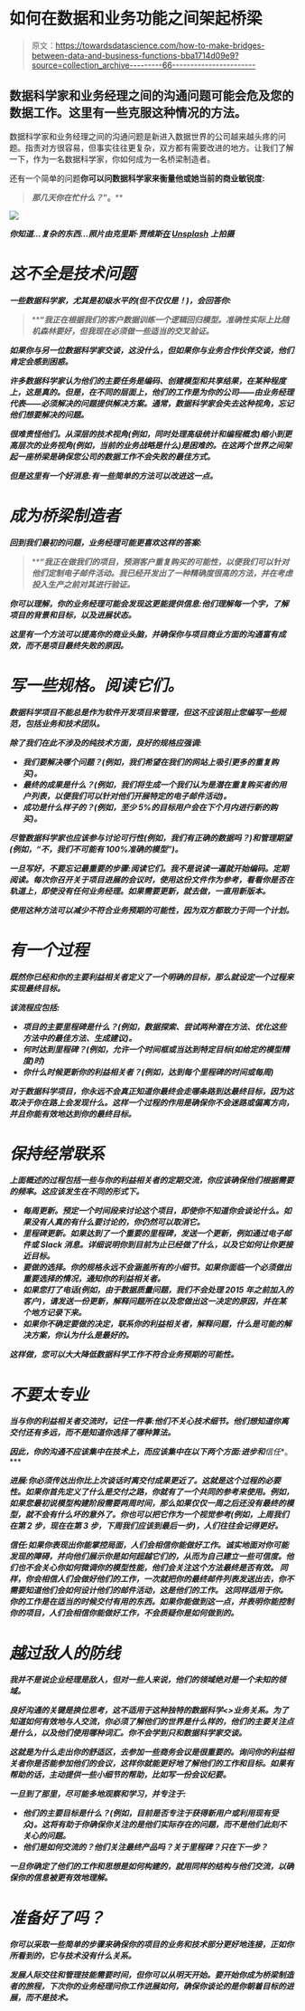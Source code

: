 # 如何在数据和业务功能之间架起桥梁

> 原文：<https://towardsdatascience.com/how-to-make-bridges-between-data-and-business-functions-bba1714d09e9?source=collection_archive---------66----------------------->

## 数据科学家和业务经理之间的沟通问题可能会危及您的数据工作。这里有一些克服这种情况的方法。

数据科学家和业务经理之间的沟通问题是新进入数据世界的公司越来越头疼的问题。指责对方很容易，但事实往往更复杂，双方都有需要改进的地方。让我们了解一下，作为一名数据科学家，你如何成为一名桥梁制造者。

还有一个简单的问题**你可以问数据科学家来衡量他或她当前的商业敏锐度:**

> ***那几天你在忙什么？*”。****

***![](img/6b63e42450896887360f0b03386082b8.png)***

***你知道…复杂的东西…照片由克里斯·贾维斯[在](https://unsplash.com/@crissyjarvis?utm_source=medium&utm_medium=referral) [Unsplash](https://unsplash.com?utm_source=medium&utm_medium=referral) 上拍摄***

# ***这不全是技术问题***

***一些数据科学家，尤其是初级水平的(但不仅仅是！)，会回答你:***

> ****“*我正在根据我们的客户数据训练一个逻辑回归模型。准确性实际上比随机森林要好，但我现在必须做一些适当的交叉验证。***

***如果你与另一位数据科学家交谈，这没什么，但如果你与业务合作伙伴交谈，他们肯定会感到困惑。***

***许多数据科学家认为他们的主要任务是编码、创建模型和共享结果，在某种程度上，这是真的。但是，在不同的层面上，他们的工作是为你的公司——由业务经理代表——必须解决的问题提供解决方案。通常，数据科学家会失去这种视角，忘记他们想要解决的问题。***

***很难责怪他们。从深层的技术视角(例如，同时处理高级统计和编程概念)缩小到更高层次的业务视角(例如，当前的业务战略是什么)是困难的。在这两个世界之间架起一座桥梁是确保您公司的数据工作不会失败的最佳方式。***

***但是这里有一个好消息:有一些简单的方法可以改进这一点。***

# ***成为桥梁制造者***

***回到我们最初的问题，业务经理可能更喜欢这样的答案:***

> ****“*我正在做我们的项目，预测客户重复购买的可能性，以便我们可以针对他们定制电子邮件活动。我已经开发出了一种精确度很高的方法，并在考虑投入生产之前对其进行验证。***

***你可以理解，你的业务经理可能会发现这更能提供信息:他们理解每一个字，了解项目的背景和目标，以及进展状态。***

***这里有一个方法可以提高你的商业头脑，并确保你与项目商业方面的沟通富有成效，而不是项目最终失败的原因。***

# ***写一些规格。阅读它们。***

***数据科学项目不能总是作为软件开发项目来管理，但这不应该阻止您编写一些规范，包括业务和技术团队。***

***除了我们在此不涉及的纯技术方面，良好的规格应强调:***

*   ***我们要解决哪个问题？(例如，我们希望在我们的网站上吸引更多的重复购买)。***
*   ***最终的成果是什么？(例如，我们将生成一个我们认为是潜在重复购买者的用户列表，以便我们可以针对他们开展特定的电子邮件活动)。***
*   ***成功是什么样子的？(例如，至少 5%的目标用户会在下个月内进行新的购买)。***

***尽管数据科学家也应该参与讨论可行性(例如，我们有正确的数据吗？)和管理期望(例如，“不，我们不可能有 100%准确的模型”)。***

***一旦写好，不要忘记最重要的步骤:**阅读它们**。我不是说读一遍就开始编码。*定期阅读*。每次你召开关于项目进展的会议时，使用这份文件作为参考，看看你是否在轨道上，即使没有任何业务经理。如果需要更新，就去做，一直用新版本。***

***使用这种方法可以减少不符合业务预期的可能性，因为双方都致力于同一个计划。***

# ***有一个过程***

***既然你已经和你的主要利益相关者定义了一个明确的目标，那么就设定一个过程来实现最终目标。***

***该流程应包括:***

*   ***项目的主要里程碑是什么？(例如，数据探索、尝试两种潜在方法、优化这些方法中的最佳方法、生成建议)。***
*   ***何时达到里程碑？(例如，允许一个时间框或当达到特定目标(如给定的模型精度)时)***
*   ***你什么时候更新你的利益相关者？(例如，达到每个里程碑的时间或每周)***

***对于数据科学项目，你永远不会真正知道你最终会走哪条路到达最终目标，因为这取决于你在路上会发现什么。这样一个过程的作用是确保你不会迷路或偏离方向，并且你能有效地达到你的最终目标。***

# ***保持经常联系***

***上面概述的过程包括一些与你的利益相关者的定期交流，你应该确保他们根据需要的频率。这应该发生在不同的形式下。***

*   ***每周更新。预定一个时间段来讨论这个项目，即使你不知道你会谈论什么。如果没有人真的有什么要讨论的，你仍然可以取消它。***
*   ***里程碑更新。如果达到了一个重要的里程碑，发送一个更新，例如通过电子邮件或 Slack 消息。详细说明你到目前为止已经做了什么，以及它如何让你更接近目标。***
*   ***要做的选择。你的规格永远不会涵盖所有的小细节。如果你面临一个必须做出重要选择的情况，通知你的利益相关者。***
*   ***如果您打了电话(例如，由于数据质量问题，我们不会处理 2015 年之前加入的客户)，请发送一份更新，解释问题所在以及您做出这一决定的原因，并在某个地方记录下来。***
*   ***如果你不确定要做的决定，联系你的利益相关者，解释问题，什么是可能的解决方案，你认为什么是最好的。***

***这样做，您可以大大降低数据科学工作不符合业务预期的可能性。***

# ***不要太专业***

***当与你的利益相关者交流时，记住一件事:**他们不关心技术细节**。他们想知道你离交付还有多远，而不是知道你选择了哪种算法。***

***因此，你的沟通不应该集中在技术上，而应该集中在以下两个方面:**进步**和**信任**。***

***进展:你必须传达出你比上次谈话时离交付成果更近了。这就是这个过程的必要性。如果你首先定义了什么是交付之路，你就有了一个共同的参考来使用。例如，如果您最初说模型构建阶段需要两周时间，那么如果仅仅一周之后还没有最终的模型，就不会有什么坏的意外了。你也可以把它作为一个视觉参考(例如，上周我们在第 2 步，现在在第 3 步，下周我们应该到最后一步)，人们往往会记得更好。***

***信任:如果你表现出你能掌控局面，人们会相信你能做好工作。诚实地面对你可能发现的障碍，并向他们展示你是如何超越它们的，从而为自己建立一些可信度。他们也不会关心你如何微调你的模型性能，他们会关注这个方法最终是否有效。
同样，你会相信人们会做好他们的工作，一次就把你的最终邮件列表发送出去，你不需要知道他们会如何设计他们的邮件活动，这是他们的工作。
这同样适用于你。你的工作是在适当的时候交付有用的东西。如果你能做到这一点，并表明你能控制你的项目，人们会相信你能做好工作，不会质疑你是如何做到的。***

# ***越过敌人的防线***

***我并不是说企业经理是敌人，但对一些人来说，他们的领域绝对是一个未知的领域。***

***良好沟通的关键是换位思考，这不适用于这种独特的数据科学<>业务关系。为了知道如何有效地与人交流，你必须了解他们的世界是什么样的，他们的主要关注点是什么，以及他们使用哪种词汇。你不会学到只和数据科学家交谈。***

***这就是为什么走出你的舒适区，去参加一些商务会议是很重要的。询问你的利益相关者你是否能参加他们的会议，这样你就能更好地了解他们的工作和目标。如果有帮助的话，主动提供一些小细节的帮助，比如写一份会议纪要。***

***一旦到了那里，尽可能多地观察和学习，并专注于:***

*   ***他们的主要目标是什么？(例如，目前是否专注于获得新用户或利用现有受众)。这将有助于你确保你关注的是他们实际存在的问题，而不是他们此刻不关心的问题。***
*   ***他们是如何交流的？他们关注最终产品吗？关于里程碑？只在下一步？***

***一旦你确定了他们的工作和思想是如何构建的，就用同样的结构与他们交流，以确保你的信息被更有效地理解。***

# ***准备好了吗？***

***你可以采取一些简单的步骤来确保你的项目的业务和技术部分更好地连接，正如你所看到的，它与技术没有什么关系。***

***发展人际交往和管理技能需要时间，但你可以从明天开始。要开始你成为桥梁制造者的旅程，下次你的业务经理问你工作进展如何，**确保你谈论的是你朝着目标**的进展，而不是技术。***